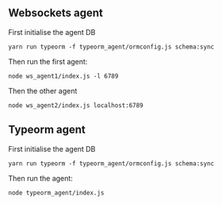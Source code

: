 ## Websockets agent
First initialise the agent DB
```
yarn run typeorm -f typeorm_agent/ormconfig.js schema:sync
```

Then run the first agent:
```
node ws_agent1/index.js -l 6789
```

Then the other agent
```
node ws_agent2/index.js localhost:6789
```


## Typeorm agent

First initialise the agent DB
```
yarn run typeorm -f typeorm_agent/ormconfig.js schema:sync
```

Then run the agent:

```
node typeorm_agent/index.js
```

